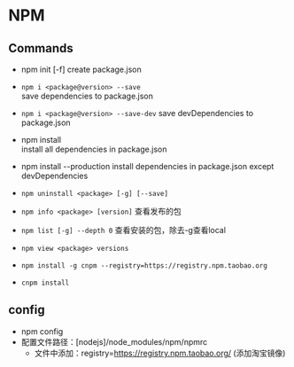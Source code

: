 # NPM

## Commands

+ npm init [-f]
  create package.json
 
+ `npm i <package@version> --save`  
  save dependencies to package.json
  
+ `npm i <package@version> --save-dev` 
  save devDependencies to package.json

+ npm install  
  install all dependencies in package.json
  
+ npm install --production
  install dependencies in package.json except devDependencies

+ `npm uninstall <package> [-g] [--save]`
+ `npm info <package> [version]` 查看发布的包
+ `npm list [-g] --depth 0`  查看安装的包，除去-g查看local
+ `npm view <package> versions`
+ `npm install -g cnpm --registry=https://registry.npm.taobao.org`
+ `cnpm install`

## config

+ npm config 
+ 配置文件路径：[nodejs]/node_modules/npm/npmrc
  - 文件中添加：registry=https://registry.npm.taobao.org/ (添加淘宝镜像)